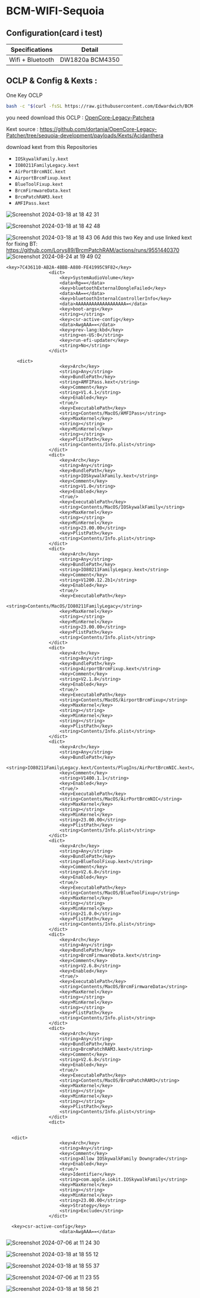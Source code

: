 
# BCM-WIFI-Sequoia

## Configuration(card i test)
| Specifications      | Detail                       |
| ------------------- | ---------------------------- |
| Wifi + Bluetooth    | DW1820a BCM4350              |

## OCLP & Config & Kexts :
  One Key OCLP  
  ```bash
  bash -c "$(curl -fsSL https://raw.githubusercontent.com/Edwardwich/BCM-WIFI-Sequoia/main/compile_oclp.sh)"
  ```

  you need download this OCLP : [OpenCore-Legacy-Patchera](https://github.com/dortania/OpenCore-Legacy-Patcher/actions/runs/10081321423)
  
  Kext source : https://github.com/dortania/OpenCore-Legacy-Patcher/tree/sequoia-development/payloads/Kexts/Acidanthera
  
  download kext from this Repositories
- `IOSkywalkFamily.kext`
- `IO80211FamilyLegacy.kext` 
- `AirPortBrcmNIC.kext`
- `AirportBrcmFixup.kext`
- `BlueToolFixup.kext` 
- `BrcmFirmwareData.kext` 
- `BrcmPatchRAM3.kext` 
- `AMFIPass.kext`

 


![Screenshot 2024-03-18 at 18 42 31](https://github.com/Edwardwich/BCM-WIFI_Sonoma/assets/35195176/e2cefd5b-4edf-411a-96fc-b675da63f097)

![Screenshot 2024-03-18 at 18 42 48](https://github.com/Edwardwich/BCM-WIFI_Sonoma/assets/35195176/b8e7dc55-26fa-4305-8f0b-664566578be6)

![Screenshot 2024-03-18 at 18 43 06](https://github.com/Edwardwich/BCM-WIFI_Sonoma/assets/35195176/7957db8d-7135-43c5-8900-6413ff9dd668)
Add this two Key and use linked kext for fixing BT:
https://github.com/Lorys89/BrcmPatchRAM/actions/runs/9551440370
![Screenshot 2024-08-24 at 19 49 02](https://github.com/user-attachments/assets/8c4b92dc-b7e2-4833-a2a4-7741b4ca9027)
```
<key>7C436110-AB2A-4BBB-A880-FE41995C9F82</key>
                <dict>
                    <key>SystemAudioVolume</key>
                    <data>Rg==</data>
                    <key>bluetoothExternalDongleFailed</key>
                    <data>AA==</data>
                    <key>bluetoothInternalControllerInfo</key>
                    <data>AAAAAAAAAAAAAAAAAAA=</data>
                    <key>boot-args</key>
                    <string></string>
                    <key>csr-active-config</key>
                    <data>AwgAAA==</data>
                    <key>prev-lang:kbd</key>
                    <string>en-US:0</string>
                    <key>run-efi-updater</key>
                    <string>No</string>
                </dict>
```


```
    <dict>
                    <key>Arch</key>
                    <string>Any</string>
                    <key>BundlePath</key>
                    <string>AMFIPass.kext</string>
                    <key>Comment</key>
                    <string>V1.4.1</string>
                    <key>Enabled</key>
                    <true/>
                    <key>ExecutablePath</key>
                    <string>Contents/MacOS/AMFIPass</string>
                    <key>MaxKernel</key>
                    <string></string>
                    <key>MinKernel</key>
                    <string></string>
                    <key>PlistPath</key>
                    <string>Contents/Info.plist</string>
                </dict>
                <dict>
                    <key>Arch</key>
                    <string>Any</string>
                    <key>BundlePath</key>
                    <string>IOSkywalkFamily.kext</string>
                    <key>Comment</key>
                    <string>V1.0</string>
                    <key>Enabled</key>
                    <true/>
                    <key>ExecutablePath</key>
                    <string>Contents/MacOS/IOSkywalkFamily</string>
                    <key>MaxKernel</key>
                    <string></string>
                    <key>MinKernel</key>
                    <string>23.00.00</string>
                    <key>PlistPath</key>
                    <string>Contents/Info.plist</string>
                </dict>
                <dict>
                    <key>Arch</key>
                    <string>Any</string>
                    <key>BundlePath</key>
                    <string>IO80211FamilyLegacy.kext</string>
                    <key>Comment</key>
                    <string>V1200.12.2b1</string>
                    <key>Enabled</key>
                    <true/>
                    <key>ExecutablePath</key>
                    <string>Contents/MacOS/IO80211FamilyLegacy</string>
                    <key>MaxKernel</key>
                    <string></string>
                    <key>MinKernel</key>
                    <string>23.00.00</string>
                    <key>PlistPath</key>
                    <string>Contents/Info.plist</string>
                </dict>
                <dict>
                    <key>Arch</key>
                    <string>Any</string>
                    <key>BundlePath</key>
                    <string>AirportBrcmFixup.kext</string>
                    <key>Comment</key>
                    <string>V2.1.8</string>
                    <key>Enabled</key>
                    <true/>
                    <key>ExecutablePath</key>
                    <string>Contents/MacOS/AirportBrcmFixup</string>
                    <key>MaxKernel</key>
                    <string></string>
                    <key>MinKernel</key>
                    <string></string>
                    <key>PlistPath</key>
                    <string>Contents/Info.plist</string>
                </dict>
                <dict>
                    <key>Arch</key>
                    <string>Any</string>
                    <key>BundlePath</key>
                    <string>IO80211FamilyLegacy.kext/Contents/PlugIns/AirPortBrcmNIC.kext</string>
                    <key>Comment</key>
                    <string>V1400.1.1</string>
                    <key>Enabled</key>
                    <true/>
                    <key>ExecutablePath</key>
                    <string>Contents/MacOS/AirPortBrcmNIC</string>
                    <key>MaxKernel</key>
                    <string></string>
                    <key>MinKernel</key>
                    <string>23.00.00</string>
                    <key>PlistPath</key>
                    <string>Contents/Info.plist</string>
                </dict>
                <dict>
                    <key>Arch</key>
                    <string>Any</string>
                    <key>BundlePath</key>
                    <string>BlueToolFixup.kext</string>
                    <key>Comment</key>
                    <string>V2.6.8</string>
                    <key>Enabled</key>
                    <true/>
                    <key>ExecutablePath</key>
                    <string>Contents/MacOS/BlueToolFixup</string>
                    <key>MaxKernel</key>
                    <string></string>
                    <key>MinKernel</key>
                    <string>21.0.0</string>
                    <key>PlistPath</key>
                    <string>Contents/Info.plist</string>
                </dict>
                <dict>
                    <key>Arch</key>
                    <string>Any</string>
                    <key>BundlePath</key>
                    <string>BrcmFirmwareData.kext</string>
                    <key>Comment</key>
                    <string>V2.6.8</string>
                    <key>Enabled</key>
                    <true/>
                    <key>ExecutablePath</key>
                    <string>Contents/MacOS/BrcmFirmwareData</string>
                    <key>MaxKernel</key>
                    <string></string>
                    <key>MinKernel</key>
                    <string></string>
                    <key>PlistPath</key>
                    <string>Contents/Info.plist</string>
                </dict>
                <dict>
                    <key>Arch</key>
                    <string>Any</string>
                    <key>BundlePath</key>
                    <string>BrcmPatchRAM3.kext</string>
                    <key>Comment</key>
                    <string>V2.6.8</string>
                    <key>Enabled</key>
                    <true/>
                    <key>ExecutablePath</key>
                    <string>Contents/MacOS/BrcmPatchRAM3</string>
                    <key>MaxKernel</key>
                    <string></string>
                    <key>MinKernel</key>
                    <string></string>
                    <key>PlistPath</key>
                    <string>Contents/Info.plist</string>
                </dict>
                <dict>
    
```

```
  <dict>
                    <key>Arch</key>
                    <string>Any</string>
                    <key>Comment</key>
                    <string>Allow IOSkywalkFamily Downgrade</string>
                    <key>Enabled</key>
                    <true/>
                    <key>Identifier</key>
                    <string>com.apple.iokit.IOSkywalkFamily</string>
                    <key>MaxKernel</key>
                    <string></string>
                    <key>MinKernel</key>
                    <string>23.00.00</string>
                    <key>Strategy</key>
                    <string>Exclude</string>
                </dict>
```

```
  <key>csr-active-config</key>
                    <data>AwgAAA==</data>
```



![Screenshot 2024-07-06 at 11 24 30](https://github.com/Edwardwich/BCM-WIFI-Sequoia/assets/35195176/38997721-0c70-4f3b-9851-08e4a4d41a87)

![Screenshot 2024-03-18 at 18 55 12](https://github.com/Edwardwich/BCM-WIFI_Sonoma/assets/35195176/cf5ea299-161a-4a9c-8bd6-d65136f510c1)

![Screenshot 2024-03-18 at 18 55 37](https://github.com/Edwardwich/BCM-WIFI_Sonoma/assets/35195176/df7c2226-2d71-417c-8edb-771ba612d004)

![Screenshot 2024-07-06 at 11 23 55](https://github.com/Edwardwich/BCM-WIFI-Sequoia/assets/35195176/739d77ae-e092-40e9-9370-c586a86b6993)

![Screenshot 2024-03-18 at 18 56 21](https://github.com/Edwardwich/BCM-WIFI_Sonoma/assets/35195176/d36f4a25-c5e9-4321-8660-85e578a683a9)








